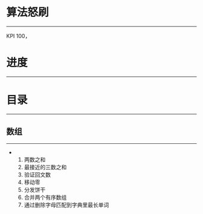 # 算法怒刷 
---
KPI 100，

# 进度
---

# 目录
---
## 数组
---
+ 1. 两数之和
  2. 最接近的三数之和
  3. 验证回文数
  4. 移动零
  5. 分发饼干
  6. 合并两个有序数组
  7. 通过删除字母匹配到字典里最长单词
